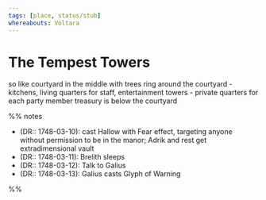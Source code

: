 ```yaml
---
tags: [place, status/stub]
whereabouts: Voltara
---
```



# The Tempest Towers

so like courtyard in the middle with trees
ring around the courtyard - kitchens, living quarters for staff, entertainment
towers - private quarters for each party member
treasury is below the courtyard

%% notes
- (DR:: 1748-03-10): cast Hallow with Fear effect, targeting anyone without permission to be in the manor; Adrik and rest get extradimensional vault
- (DR:: 1748-03-11): Brelith sleeps
- (DR:: 1748-03-12): Talk to Galius 
- (DR:: 1748-03-13): Galius casts Glyph of Warning

%%